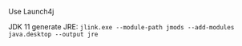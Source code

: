 Use Launch4j

JDK 11 generate JRE: `jlink.exe --module-path jmods --add-modules java.desktop --output jre`
